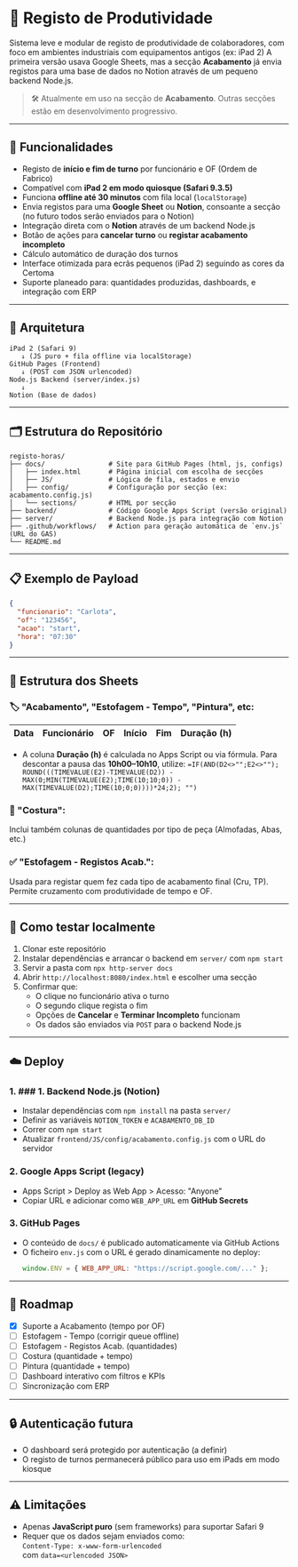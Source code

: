 # 📘 Registo de Produtividade

Sistema leve e modular de registo de produtividade de colaboradores, com foco em ambientes industriais com equipamentos antigos (ex: iPad 2) A primeira versão usava Google Sheets, mas a secção **Acabamento** já envia registos para uma base de dados no Notion através de um pequeno backend Node.js.

> 🛠 Atualmente em uso na secção de **Acabamento**. Outras secções estão em desenvolvimento progressivo.

---

## 🚀 Funcionalidades

- Registo de **início e fim de turno** por funcionário e OF (Ordem de Fabrico)
- Compatível com **iPad 2 em modo quiosque (Safari 9.3.5)**
- Funciona **offline até 30 minutos** com fila local (`localStorage`)
- Envia registos para uma **Google Sheet** ou **Notion**, consoante a secção (no futuro todos serão enviados para o Notion)
- Integração direta com o **Notion** através de um backend Node.js
- Botão de ações para **cancelar turno** ou **registar acabamento incompleto**
- Cálculo automático de duração dos turnos
- Interface otimizada para ecrãs pequenos (iPad 2) seguindo as cores da Certoma
- Suporte planeado para: quantidades produzidas, dashboards, e integração com ERP

---

## 🧱 Arquitetura

```plaintext
iPad 2 (Safari 9) 
   ↓ (JS puro + fila offline via localStorage)
GitHub Pages (Frontend)
   ↓ (POST com JSON urlencoded)
Node.js Backend (server/index.js)
   ↓
Notion (Base de dados)
```

---

## 🗂 Estrutura do Repositório

```plaintext
registo-horas/
├── docs/                # Site para GitHub Pages (html, js, configs)
│   ├── index.html       # Página inicial com escolha de secções
│   ├── JS/              # Lógica de fila, estados e envio
│   ├── config/          # Configuração por secção (ex: acabamento.config.js)
│   └── sections/        # HTML por secção
├── backend/             # Código Google Apps Script (versão original)
├── server/              # Backend Node.js para integração com Notion
├── .github/workflows/   # Action para geração automática de `env.js` (URL do GAS)
└── README.md
```

---

## 📋 Exemplo de Payload

```json
{
  "funcionario": "Carlota",
  "of": "123456",
  "acao": "start",
  "hora": "07:30"
}
```

---

## 📄 Estrutura dos Sheets

### 🏷 "Acabamento", "Estofagem - Tempo", "Pintura", etc:

| Data | Funcionário | OF | Início | Fim | Duração (h) |
|------|-------------|----|--------|-----|--------------|

 - A coluna **Duração (h)** é calculada no Apps Script ou via fórmula.
   Para descontar a pausa das **10h00–10h10**, utilize:
   `=IF(AND(D2<>"";E2<>"");
      ROUND(((TIMEVALUE(E2)-TIMEVALUE(D2))
             -MAX(0;MIN(TIMEVALUE(E2);TIME(10;10;0))
                    -MAX(TIMEVALUE(D2);TIME(10;0;0))))*24;2);
      "")`

### 🧵 "Costura":

Inclui também colunas de quantidades por tipo de peça (Almofadas, Abas, etc.)

### ✅ "Estofagem - Registos Acab.":

Usada para registar quem fez cada tipo de acabamento final (Cru, TP). Permite cruzamento com produtividade de tempo e OF.

---

## 🧪 Como testar localmente

1. Clonar este repositório
2. Instalar dependências e arrancar o backend em `server/` com `npm start`
3. Servir a pasta com `npx http-server docs`
4. Abrir `http://localhost:8080/index.html` e escolher uma secção
5. Confirmar que:
   - O clique no funcionário ativa o turno
   - O segundo clique regista o fim
   - Opções de **Cancelar** e **Terminar Incompleto** funcionam
   - Os dados são enviados via `POST` para o backend Node.js

---

## ☁️ Deploy

### 1. ### 1. Backend Node.js (Notion)

- Instalar dependências com `npm install` na pasta `server/`
- Definir as variáveis `NOTION_TOKEN` e `ACABAMENTO_DB_ID`
- Correr com `npm start`
- Atualizar `frontend/JS/config/acabamento.config.js` com o URL do servidor

### 2. Google Apps Script (legacy)

- Apps Script > Deploy as Web App > Acesso: "Anyone" 
- Copiar URL e adicionar como `WEB_APP_URL` em **GitHub Secrets**

### 3. GitHub Pages

- O conteúdo de `docs/` é publicado automaticamente via GitHub Actions  
- O ficheiro `env.js` com o URL é gerado dinamicamente no deploy:
  ```js
  window.ENV = { WEB_APP_URL: "https://script.google.com/..." };
  ```

---

## 🧠 Roadmap

- [x] Suporte a Acabamento (tempo por OF)
- [ ] Estofagem - Tempo (corrigir queue offline)
- [ ] Estofagem - Registos Acab. (quantidades)
- [ ] Costura (quantidade + tempo)
- [ ] Pintura (quantidade + tempo)
- [ ] Dashboard interativo com filtros e KPIs
- [ ] Sincronização com ERP

---

## 🔒 Autenticação futura

- O dashboard será protegido por autenticação (a definir)
- O registo de turnos permanecerá público para uso em iPads em modo kiosque

---

## ⚠️ Limitações

- Apenas **JavaScript puro** (sem frameworks) para suportar Safari 9  
- Requer que os dados sejam enviados como:  
  `Content-Type: x-www-form-urlencoded`  
  com `data=<urlencoded JSON>`

